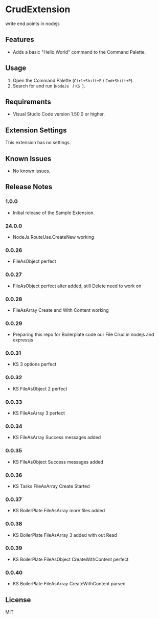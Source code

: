 # CrudExtension
write end points in nodejs

## Features

- Adds a basic "Hello World" command to the Command Palette.

## Usage

1. Open the Command Palette (`Ctrl+Shift+P` / `Cmd+Shift+P`).
2. Search for and run (`NodeJs ` / `KS `).

## Requirements

- Visual Studio Code version 1.50.0 or higher.

## Extension Settings

This extension has no settings.

## Known Issues

- No known issues.

## Release Notes

### 1.0.0

- Initial release of the Sample Extension.

### 24.0.0

- NodeJs.RouteUse.CreateNew working

### 0.0.26

- FileAsObject perfect

### 0.0.27

- FileAsObject perfect alter added, still Delete need to work on

### 0.0.28

- FileAsArray Create and With Content working

### 0.0.29

- Preparing this repo for Boilerplate code our File Crud in nodejs and expressjs

### 0.0.31

- KS 3 options perfect

### 0.0.32

- KS FileAsObject 2 perfect

### 0.0.33

- KS FileAsArray 3 perfect

### 0.0.34

- KS FileAsArray Success messages added

### 0.0.35

- KS FileAsObject Success messages added

### 0.0.36

- KS Tasks FileAsArray Create Started

### 0.0.37

- KS BoilerPlate FileAsArray more files added

### 0.0.38

- KS BoilerPlate FileAsArray 3 added with out Read

### 0.0.39

- KS BoilerPlate FileAsObject CreateWithContent perfect

### 0.0.40

- KS BoilerPlate FileAsArray CreateWithContent parsed

## License

MIT
